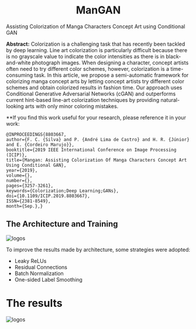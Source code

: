 # <center> ManGAN </center>

Assisting Colorization of Manga Characters Concept Art using Conditional GAN

**Abstract:** Colorization is a challenging task that has recently been tackled by deep learning. Line art colorization is particularly difficult because there is no grayscale value to indicate the color intensities as there is in black-and-white photograph images. When designing a character, concept artists often need to try different color schemes, however, colorization is a time-consuming task. In this article, we propose a semi-automatic framework for colorizing manga concept arts by letting concept artists try different color schemes and obtain colorized results in fashion time. Our approach uses Conditional Generative Adversarial Networks (cGAN) and outperforms current hint-based line-art colorization techniques by providing natural-looking arts with only minor coloring mistakes.

**If you find this work useful for your research, please reference it in your work:

```
@INPROCEEDINGS{8803667, 
author={F. C. {Silva} and P. {André Lima de Castro} and H. R. {Júnior} and E. {Cordeiro Marujo}}, 
booktitle={2019 IEEE International Conference on Image Processing (ICIP)}, 
title={Mangan: Assisting Colorization Of Manga Characters Concept Art Using Conditional GAN}, 
year={2019}, 
volume={}, 
number={}, 
pages={3257-3261}, 
keywords={Colorization;Deep Learning;GANs}, 
doi={10.1109/ICIP.2019.8803667}, 
ISSN={2381-8549}, 
month={Sep.},}
```

## The Architecture and Training

![logos](https://github.com/Lodur03/ManGAN/blob/master/gen-disc.png?raw=true)

To improve the results made by architecture, some strategies were adopted:
- Leaky ReLUs
- Residual Connections
- Batch Normalization
- One-sided Label Smoothing

# The results

![logos](https://github.com/Lodur03/ManGAN/blob/master/1.jpg?raw=true)
